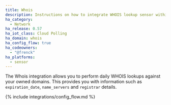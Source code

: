 ```yaml
---
title: Whois
description: Instructions on how to integrate WHOIS lookup sensor within Home Assistant.
ha_category:
  - Network
ha_release: 0.57
ha_iot_class: Cloud Polling
ha_domain: whois
ha_config_flow: true
ha_codeowners:
  - "@frenck"
ha_platforms:
  - sensor
---
```


The Whois integration allows you to perform daily WHOIS lookups against your owned domains. This provides you with information such as `expiration_date`, `name_servers` and `registrar` details.


{% include integrations/config_flow.md %}
